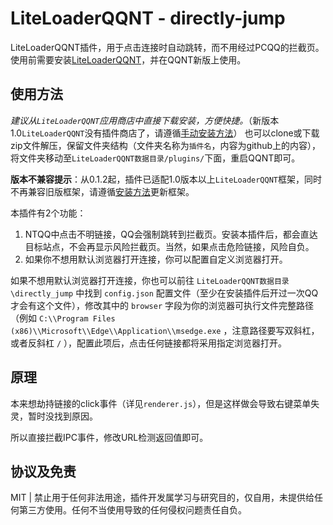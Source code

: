 # LiteLoaderQQNT - directly-jump

LiteLoaderQQNT插件，用于点击连接时自动跳转，而不用经过PCQQ的拦截页。
使用前需要安装[LiteLoaderQQNT](https://github.com/mo-jinran/LiteLoaderQQNT)，并在QQNT新版上使用。

## 使用方法

*建议从`LiteLoaderQQNT`应用商店中直接下载安装，方便快捷。*（新版本1.0`LiteLoaderQQNT`没有插件商店了，请遵循[手动安装方法](https://liteloaderqqnt.github.io/guide/plugins.html)）
也可以clone或下载zip文件解压，保留文件夹结构（文件夹名称为`插件名`，内容为github上的内容），将文件夹移动至`LiteLoaderQQNT数据目录/plugins/`下面，重启QQNT即可。

**版本不兼容提示**：从0.1.2起，插件已适配1.0版本以上`LiteLoaderQQNT`框架，同时不再兼容旧版框架，请遵循[安装方法](https://liteloaderqqnt.github.io/guide/install.html)更新框架。

本插件有2个功能：
1. NTQQ中点击不明链接，QQ会强制跳转到拦截页。安装本插件后，都会直达目标站点，不会再显示风险拦截页。当然，如果点击危险链接，风险自负。
2. 如果你不想用默认浏览器打开连接，你可以配置自定义浏览器打开。

如果不想用默认浏览器打开连接，你也可以前往 `LiteLoaderQQNT数据目录\directly_jump` 中找到 `config.json` 配置文件（至少在安装插件后开过一次QQ才会有这个文件），修改其中的 `browser` 字段为你的浏览器可执行文件完整路径（例如 `C:\\Program Files (x86)\\Microsoft\\Edge\\Application\\msedge.exe` ，注意路径要写双斜杠，或者反斜杠 `/` ），配置此项后，点击任何链接都将采用指定浏览器打开。

## 原理

本来想劫持链接的click事件（详见`renderer.js`），但是这样做会导致右键菜单失灵，暂时没找到原因。

所以直接拦截IPC事件，修改URL检测返回值即可。

## 协议及免责

MIT | 禁止用于任何非法用途，插件开发属学习与研究目的，仅自用，未提供给任何第三方使用。任何不当使用导致的任何侵权问题责任自负。
